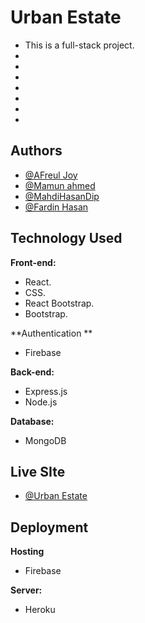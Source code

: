 
# Urban Estate


- This is a full-stack project.
- 
- 
- 
- 
- 
- 
- 


## Authors

- [@AFreul Joy](https://github.com/afreul-joy)
- [@Mamun ahmed](https://github.com/webdmamun)
- [@MahdiHasanDip](https://www.github.com/MahdiHasanDip)
- [@Fardin Hasan](https://github.com/fardin-hasan)


  
## Technology Used

**Front-end:** 
- React.
- CSS.
- React Bootstrap.
- Bootstrap.

**Authentication ** 
- Firebase

**Back-end:** 

- Express.js
- Node.js

**Database:** 
- MongoDB






  
## Live SIte

- [@Urban Estate]()

  
## Deployment

**Hosting**
- Firebase

**Server:**
- Heroku 

  


  
